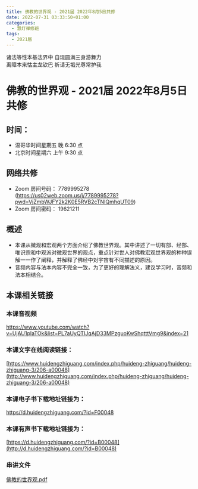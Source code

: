 ```yaml
---
title: 佛教的世界观 - 2021届 2022年8月5日共修
date: 2022-07-31 03:33:50+01:00
categories:
  - 慧灯禅修班
tags:
  - 2021届
---
```

<!--StartFragment-->

诸法等性本基法界中 自现圆满三身游舞力\
离障本来怙主龙钦巴 祈请无垢光尊常护我

# 佛教的世界观 - 2021届 2022年8月5日共修

## 时间：

* 温哥华时间星期五 晚 6:30 点
* 北京时间星期六 上午 9:30 点

## 网络共修

* Zoom 房间号码： 7789995278 (<https://us02web.zoom.us/j/7789995278?pwd=VjZmbWJFY2k2K0E5RVB2cTNIQmhqUT09>)
* Zoom 房间密码： 19621211

## 概述

* 本课从微观和宏观两个方面介绍了佛教世界观。其中讲述了一切有部、经部、唯识宗和中观派对微观世界的观点，重点针对世人对佛教宏观世界观的种种误解一一作了阐释，并解释了佛经中对宇宙有不同描述的原因。
* 音频内容与法本内容不完全一致，为了更好的理解法义，建议学习时，音频和法本相结合。

## 本课相关链接

### 本课音视频

<https://www.youtube.com/watch?v=UjAU1pIaTOk&list=PL7aUyQTIJqAjD33MPzguoKwShqtttVmg9&index=21>

### 本课文字在线阅读链接：

[https://www.huidengzhiguang.com/index.php/huideng-zhiguang/huideng-zhiguang-3/206-a00048](http://www.huidengzhiguang.com/index.php/huideng-zhiguang/huideng-zhiguang-3/206-a00048)

### 本课电子书下载地址链接为：

[https//d.huidengzhiguang.com/?id=F00048](http://d.huidengzhiguang.com/?id=F00048)

### 本课有声书下载地址链接为：

[https://d.huidengzhiguang.com/?id=B00048](http://d.huidengzhiguang.com/?id=B00048)

### 串讲文件

[佛教的世界观.pdf](https://s3.ca-central-1.wasabisys.com/hddata/f.huidengchanxiu.net/hdv/f/up/%E4%BD%9B%E6%95%99%E7%9A%84%E4%B8%96%E7%95%8C%E8%A7%82.md.pdf)

<!--EndFragment-->